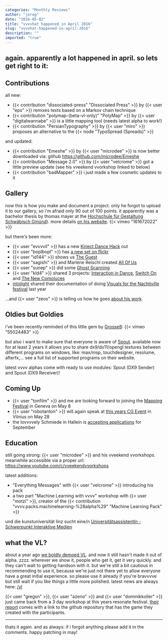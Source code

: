 ```yaml
---
categories: "Monthly Reviews"
author: "joreg"
date: "2016-05-02"
title: "vvvvhat happened in April 2016"
slug: "vvvvhat-happened-in-april-2016"
description: ""
imported: "true"
---
```


again. apparently a lot happened in april. so lets get right to it:
---
## Contributions

all new:
* {{< contribution "dissociated-press" "Dissociated Press" >}} by {{< user "eps" >}} remixes texts based on a Markov chain technique
* {{< contribution "polymap-(beta-vl-only)" "PolyMap" >}} by {{< user "digitalwannabe" >}} is a little mapping tool (needs latest alpha to work!)
* {{< contribution "PersianTypography" >}} by {{< user "miro" >}} proposes an alternative to the {{< node "TypoSpread (Spreads)" >}}

and updated:
* {{< contribution "Emeshe" >}} by {{< user "microdee" >}} is now better downloaded via: github https://github.com/microdee/Emeshe
* {{< contribution "Message 2.0" >}} by {{< user "velcrome" >}} got a little preview update (see his vveekend vvorkshop linked to below)
* {{< contribution "badMapper" >}} i just made a few cosmetic updates to it

## Gallery

now this is how you make and document a project. only he forgot to upload it to our gallery, so i'm afraid only 90 out of 100 points. it apparently was a bachelor thesis by thomas mayer at the [Hochschule für Gestaltung Schwäbisch Gmünd](http://www.hfg-gmuend.de/en/)). more details [on his website](http://thomas-mayer.de/portfolio/table-tennis-trainer).
{{< vimeo "161672022" >}}

but there's been more:
* {{< user "evvvvil" >}} has a new [Kinect Dance Hack](https://vimeo.com/152218180) out
* {{< user "boplbopl" >}} has [a new set on flickr](https://www.flickr.com/photos/boplbopl/sets/72157667174398656)
* {{< user "id144" >}} shows us [The Guest](/blog/the-guest) 
* {{< user "sagishi" >}} and Marlene Reischl created [All Of Us](/blog/all-of-us)
* {{< user "sunep" >}} did some [Ghost Scanning](/blog/ghost-scanning)
* {{< user "kld4" >}} shared 3 projects: [Interaction in Dance](/blog/interaction-in-dance), [Switch On](/blog/switch-on) and [The New Comoluces](/blog/the-new-comoluces)
* [intolight](https://vvvv.org/businesses/intolight) shared their documentation of doing [Visuals for the Nachtiville festival](http://www.intolight.de/en/projects/visuals-nachtiville-festival) last year

...and {{< user "zeos" >}} is telling us how he goes [about his work](https://vimeo.com/160707634).

## Oldies but Goldies

i've been recently reminded of this little gem by [Grosse8](https://vvvv.org/businesses/grosse8):
{{< vimeo "55024483" >}}

but also i want to make sure that everyone is aware of [Spout](http://spout.zeal.co). available now for at least 2 years it allows you to share dx9/dx11/opengl textures between different programs on windows, like: max/msp, touchdesigner, resolume, afterfx,... see a full list of supported programs on their website.

latest vvvv alphas come with ready to use modules: Spout (DX9 Sender) and Spout (DX9 Receiver)!

## Coming Up

* {{< user "tonfilm" >}} and me are looking forward to joining the [Mapping Festival](/blog/2016/vvvv-at-mapping-festival-2016) in Geneva on May 8
* {{< user "robotanton" >}} will again speak at [this years CG Event](http://www.cgevent.eu/?p=10191) in Vilnius on May 28
* the lovvvvely Schmiede in Hallein is [accepting applications](/blog/2016/schmiede16-ausnahmezustand-application) for September 

## Education

still going strong: {{< user "microdee" >}} and his vveekend vvorkshops. meanwhile accessible via a proper url: https://www.youtube.com/c/vveekendvvorkshops

latest additions:
* "Everything Messages" with {{< user "velcrome" >}} introducing his pack
* a two part "Machine Learning with vvvv" workshop with {{< user "motzi" >}}, creator of the {{< contribution "vvvv.packs.machinelearning-%28alpha%29" "Machine Learning Pack" >}}

und die kunstuniversität linz sucht eine/n [UniversitätsassistentIn - Schwerpunkt Interaktive Medien](https://vvvv.org/blog/universit%C3%A4tsassistentin-schwerpunkt-interaktive-medien)

## what the VL?

about a year ago [we boldly demoed VL](https://vimeo.com/129085756). and now it still hasn't made it out of alpha. zzzz. wherever we show it, people who get it, get it very quickly. and they can't wait to getting handson with it. but we're still a bit cautious in recommending to use it, because we're just not there yet to allow everyone have a great initial experience. so please use it already if you're bravvvve but still wait if you like things a little more polished. latest news are always here: [/vl](https://betadocs.vvvv.org/using-vvvv/vl.html)

{{< user "gregsn" >}}, {{< user "azeno" >}} and {{< user "dominikkoller" >}} just came back from a 3 day workshop at this years resonate festival. [their report](/blog/2016/resonate-report) comes with a link to the github repository that has the game they created with the participants.

---

thats it again. and as always: if i forgot anything please add it in the comments. happy patching in may!
